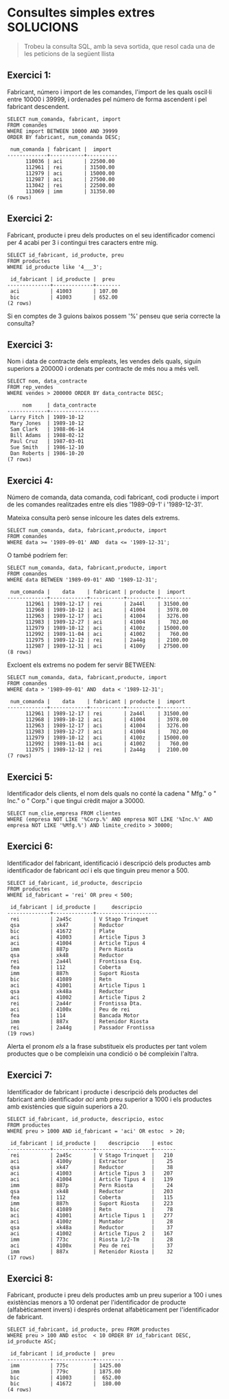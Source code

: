 # Consultes simples extres SOLUCIONS

> Trobeu la consulta SQL, amb la seva sortida, que resol cada una de les
> peticions de la següent llista


## Exercici 1:

Fabricant, número i import de les comandes, l'import de les quals oscil·li
entre 10000 i 39999, i ordenades pel número de forma ascendent i pel fabricant
descendent.

```
SELECT num_comanda, fabricant, import
FROM comandes
WHERE import BETWEEN 10000 AND 39999
ORDER BY fabricant, num_comanda DESC;
```

```
 num_comanda | fabricant |  import  
-------------+-----------+----------
      110036 | aci       | 22500.00
      112961 | rei       | 31500.00
      112979 | aci       | 15000.00
      112987 | aci       | 27500.00
      113042 | rei       | 22500.00
      113069 | imm       | 31350.00
(6 rows)
```

## Exercici 2:

Fabricant, producte i preu dels productes on el seu identificador comenci per 4
acabi per 3 i contingui tres caracters entre mig.

```
SELECT id_fabricant, id_producte, preu
FROM productes 
WHERE id_producte like '4___3';
```

```
 id_fabricant | id_producte |  preu  
--------------+-------------+--------
 aci          | 41003       | 107.00
 bic          | 41003       | 652.00
(2 rows)
```

Si en comptes de 3 guions baixos possem '%' penseu que seria correcte la
consulta?

## Exercici 3:

Nom i data de contracte dels empleats, les vendes dels quals, siguin superiors
a 200000 i ordenats per contracte de més nou a més vell.

```
SELECT nom, data_contracte
FROM rep_vendes
WHERE vendes > 200000 ORDER BY data_contracte DESC;
```

```
     nom     | data_contracte 
-------------+----------------
 Larry Fitch | 1989-10-12
 Mary Jones  | 1989-10-12
 Sam Clark   | 1988-06-14
 Bill Adams  | 1988-02-12
 Paul Cruz   | 1987-03-01
 Sue Smith   | 1986-12-10
 Dan Roberts | 1986-10-20
(7 rows)
```

## Exercici 4:

Número de comanda, data comanda, codi fabricant, codi producte i import de les
comandes realitzades entre els dies '1989-09-1' i '1989-12-31'.

Mateixa consulta però sense inlcoure les dates dels extrems.

```
SELECT num_comanda, data, fabricant,producte, import
FROM comandes
WHERE data >= '1989-09-01' AND  data <= '1989-12-31';
```

O també podríem fer:

```
SELECT num_comanda, data, fabricant,producte, import
FROM comandes
WHERE data BETWEEN '1989-09-01' AND '1989-12-31';
```

```
 num_comanda |    data    | fabricant | producte |  import  
-------------+------------+-----------+----------+----------
      112961 | 1989-12-17 | rei       | 2a44l    | 31500.00
      112968 | 1989-10-12 | aci       | 41004    |  3978.00
      112963 | 1989-12-17 | aci       | 41004    |  3276.00
      112983 | 1989-12-27 | aci       | 41004    |   702.00
      112979 | 1989-10-12 | aci       | 4100z    | 15000.00
      112992 | 1989-11-04 | aci       | 41002    |   760.00
      112975 | 1989-12-12 | rei       | 2a44g    |  2100.00
      112987 | 1989-12-31 | aci       | 4100y    | 27500.00
(8 rows)
```

Excloent els extrems no podem fer servir BETWEEN:

```
SELECT num_comanda, data, fabricant,producte, import
FROM comandes
WHERE data > '1989-09-01' AND  data < '1989-12-31';
```

```
 num_comanda |    data    | fabricant | producte |  import  
-------------+------------+-----------+----------+----------
      112961 | 1989-12-17 | rei       | 2a44l    | 31500.00
      112968 | 1989-10-12 | aci       | 41004    |  3978.00
      112963 | 1989-12-17 | aci       | 41004    |  3276.00
      112983 | 1989-12-27 | aci       | 41004    |   702.00
      112979 | 1989-10-12 | aci       | 4100z    | 15000.00
      112992 | 1989-11-04 | aci       | 41002    |   760.00
      112975 | 1989-12-12 | rei       | 2a44g    |  2100.00
(7 rows)

```


## Exercici 5:

Identificador dels clients, el nom dels quals no conté la cadena " Mfg." o "
Inc." o " Corp." i que tingui crèdit major a 30000.

```
SELECT num_clie,empresa FROM clientes 
WHERE (empresa NOT LIKE '%Corp.%' AND empresa NOT LIKE '%Inc.%' AND empresa NOT LIKE '%Mfg.%') AND limite_credito > 30000;
```
## Exercici 6:

Identificador del fabricant, identificació i descripció dels productes amb
identificador de fabricant _aci_ i els que tinguin preu menor a 500.

```
SELECT id_fabricant, id_producte, descripcio
FROM productes
WHERE id_fabricant = 'rei' OR preu < 500;
```

```
 id_fabricant | id_producte |     descripcio     
--------------+-------------+--------------------
 rei          | 2a45c       | V Stago Trinquet
 qsa          | xk47        | Reductor
 bic          | 41672       | Plate
 aci          | 41003       | Article Tipus 3
 aci          | 41004       | Article Tipus 4
 imm          | 887p        | Pern Riosta
 qsa          | xk48        | Reductor
 rei          | 2a44l       | Frontissa Esq.
 fea          | 112         | Coberta
 imm          | 887h        | Suport Riosta
 bic          | 41089       | Retn
 aci          | 41001       | Article Tipus 1
 qsa          | xk48a       | Reductor
 aci          | 41002       | Article Tipus 2
 rei          | 2a44r       | Frontissa Dta.
 aci          | 4100x       | Peu de rei
 fea          | 114         | Bancada Motor
 imm          | 887x        | Retenidor Riosta
 rei          | 2a44g       | Passador Frontissa
(19 rows)
```

Alerta el pronom _els_ a la frase substitueix els productes per tant volem
productes que o be compleixin una condició o bé compleixin l'altra.

## Exercici 7:

Identificador de fabricant i producte i descripció dels productes del fabricant
amb identificador _aci_ amb preu superior a 1000 i els productes amb
existències que siguin superiors a 20.

```
SELECT id_fabricant, id_producte, descripcio, estoc
FROM productes
WHERE preu > 1000 AND id_fabricant = 'aci' OR estoc  > 20;
```

```
 id_fabricant | id_producte |    descripcio    | estoc 
--------------+-------------+------------------+-------
 rei          | 2a45c       | V Stago Trinquet |   210
 aci          | 4100y       | Extractor        |    25
 qsa          | xk47        | Reductor         |    38
 aci          | 41003       | Article Tipus 3  |   207
 aci          | 41004       | Article Tipus 4  |   139
 imm          | 887p        | Pern Riosta      |    24
 qsa          | xk48        | Reductor         |   203
 fea          | 112         | Coberta          |   115
 imm          | 887h        | Suport Riosta    |   223
 bic          | 41089       | Retn             |    78
 aci          | 41001       | Article Tipus 1  |   277
 aci          | 4100z       | Muntador         |    28
 qsa          | xk48a       | Reductor         |    37
 aci          | 41002       | Article Tipus 2  |   167
 imm          | 773c        | Riosta 1/2-Tm    |    28
 aci          | 4100x       | Peu de rei       |    37
 imm          | 887x        | Retenidor Riosta |    32
(17 rows)
```

## Exercici 8:

Fabricant, producte i preu dels productes amb un preu superior a 100 i unes
existèncias menors a 10 ordenat per l'identificador de producte (alfabèticament
invers) i després ordenat alfabèticament per l'identificador de fabricant.

```
SELECT id_fabricant, id_producte, preu FROM productes
WHERE preu > 100 AND estoc  < 10 ORDER BY id_fabricant DESC, id_producte ASC;
```
```
 id_fabricant | id_producte |  preu   
--------------+-------------+---------
 imm          | 775c        | 1425.00
 imm          | 779c        | 1875.00
 bic          | 41003       |  652.00
 bic          | 41672       |  180.00
(4 rows)
```

